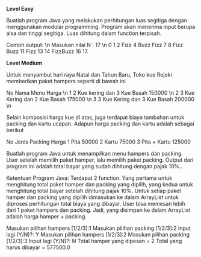 **Level Easy**

Buatlah program Java yang melakukan perhitungan luas segitiga dengan menggunakan modular programming. Program akan menerima input berupa alsa dan tinggi segitiga. Luas dihitung dalam function terpisah.

Contoh output: \n
Masukan nilai N : 17 \n
0 1 2 Fizz 4 Buzz Fizz 7 8 Fizz Buzz 11 Fizz 13 14 FizzBuzz 16 17.

**Level Medium**

Untuk menyambut hari raya Natal dan Tahun Baru, Toko kue Rejeki memberikan paket hampers seperti di bawah ini

No  Nama Menu                        Harga \n
1   2 Kue kering dan 3 Kue Basah    150000 \n
2   3 Kue Kering dan 2 Kue Basah    175000 \n
3   3 Kue Kering dan 3 Kue Basah    200000 \n

Selain komposisi harga kue di atas, juga terdapat biaya tambahan untuk packing dan kartu ucapan. Adapun harga packing dan kartu adalah sebagai berikut

No  Jenis Packing   Harga
1   Pita            50000
2   Kartu           75000
3   Pita + Kartu    125000

Buatlah program Java untuk menampilkan menu hampers dan packing. User setelah memilih paket hamper, lalu memilih paket packing. Output dari program ini adalah total bayar yang sudah dihitung dengan pajak 10%..

Ketentuan Program Java:
Terdapat 2 function. Yang pertama untuk menghitung total paket hamper dan packing yang dipilih, yang kedua untuk menghitung total bayar setelah dihitung pajak 10%.
Untuk setiap paket hamper dan packing yang dipilih dimasukan ke dalam ArrayList untuk diproses perhitungan total biaya yang dibayar. 
User bisa memesan lebih dari 1 paket hampers dan packing. Jadi, yang disimpan ke dalam ArrayList adalah harga hamper + packing.

Masukan pilihan hampers [1/2/3]:1
Masukan pilihan packing [1/2/3]:2
Input lagi (Y/N)?: Y
Masukan pilihan hampers [1/2/3]:2
Masukan pilihan packing [1/2/3]:3
Input lagi (Y/N)?: N
Total hamper yang dipesan = 2
Total yang harus dibayar = 577500.0



